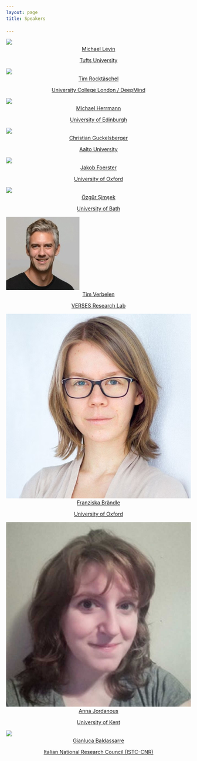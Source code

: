 ```yaml
---
layout: page
title: Speakers

---
```



<div class="container">
  <div class="row">
    <div class="col-sm">
    <a href="{{ '/pages/speakers/levin' | relative_url }}">
      <img class="organiser-img" src='/assets/img/Michael-Levin-profile.jpg'>
      <div class="organiser-name" style="text-align: center;"> 
      Michael Levin<br> <p class='speaker-affiliation'>Tufts University</p>
      </div>
      </a>
    </div>
    <div class="col-sm">
    <a href="{{ '/pages/speakers/rocktaeschel' | relative_url }}">
      <img class="organiser-img" src='/assets/img/Tim-Rocktaeschel-photo-square.png'>
      <div class="organiser-name" style="text-align: center;"> 
      Tim Rocktäschel <br> <p class='speaker-affiliation'>University College London / DeepMind</p>
      </div>
       </a>
    </div>
    <div class="col-sm">
    <a href="{{ '/pages/speakers/herrmann' | relative_url }}">
      <img class="organiser-img" src='/assets/img/Michael_Herrmann.jpg'>
      <div class="organiser-name" style="text-align: center;"> Michael Herrmann <br> <p 
class='speaker-affiliation'>  University of Edinburgh </p>
</div>
</a>
    </div>
    </div>
  <div class="row">
    <div class="col-sm">
    <a href="{{ '/pages/speakers/guckelsberger' | relative_url }}">
      <img class="organiser-img" src='/assets/img/Christian_Guckelsberger.jpg'>
      <div class="organiser-name" style="text-align: center;"> 
      Christian Guckelsberger<br> <p class='speaker-affiliation'>Aalto University</p>
      </div>
      </a>
    </div>
    <div class="col-sm">
    <a href="{{ '/pages/speakers/foerster' | relative_url }}">
      <img class="organiser-img" src='/assets/img/foerster.png'>
      <div class="organiser-name" style="text-align: center;"> 
      Jakob Foerster <br> <p class='speaker-affiliation'>University of Oxford</p>
      </div>
      </a>
    </div>
    <div class="col-sm">
    <a href="{{ '/pages/speakers/simsek' | relative_url }}">
      <img class="organiser-img" src='/assets/img/simsek-headshot.png'>
      <div class="organiser-name" style="text-align: center;"> Özgür Şimşek <br> <p 
class='speaker-affiliation'>  University of Bath </p>
</div>
</a>
    </div>
    </div>
    <div class="row">
    <div class="col-sm">
    <a href="{{ '/pages/speakers/verbelen' | relative_url }}">
      <img class="organiser-img" src='/assets/img/Tim_Verbelen.jpeg'>
      <div class="organiser-name" style="text-align: center;"> 
      Tim Verbelen<br> <p class='speaker-affiliation'>VERSES Research Lab</p>
      </div>
      </a>
    </div>
    <div class="col-sm">
    <a href="{{ '/pages/speakers/braendle' | relative_url }}">
      <img class="organiser-img" src='/assets/img/franziskabraendle2.jpg'>
      <div class="organiser-name" style="text-align: center;"> 
      Franziska Brändle <br> <p class='speaker-affiliation'>University of Oxford</p>
      </div>
      </a>
    </div>
    <div class="col-sm">
    <a href="{{ '/pages/speakers/jordanous' | relative_url }}">
      <img class="organiser-img" src='/assets/img/AnnaJordanous.jpg'>
      <div class="organiser-name" style="text-align: center;"> Anna Jordanous <br> <p 
class='speaker-affiliation'>  University of Kent </p>
</div>
</a>
    </div>
    </div>
<div class="row">
    <div class="col-sm">
    </div>
    <div class="col-sm">
    <a href="{{ '/pages/speakers/baldassarre' | relative_url }}">
      <img class="organiser-img" src='/assets/img/baldassarre.jpeg'>
      <div class="organiser-name" style="text-align: center;"> 
      Gianluca Baldassarre <br> <p class='speaker-affiliation'> Italian National Research Council (ISTC-CNR)</p>
      </div>
      </a>
    </div>
  <div class="col-sm">
  </div>
</div>